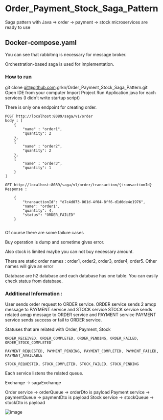 # Order_Payment_Stock_Saga_Pattern
Saga pattern with Java => order -> payment -> stock microservices are ready to use

## Docker-compose.yaml

You can see that rabbitmq is necessary for message broker.

Orchestration-based saga is used for implementation.

### How to run

git clone git@github.com:grkn/Order_Payment_Stock_Saga_Pattern.git
Open IDE from your computer
Import Project
Run Application.java for each services (I didn't write startup script)

There is only one endpoint for creating order.

```
POST http://localhost:8089/saga/v1/order
body : [
    {
        "name" : "order1",
        "quantity": 2
    },
    {
        "name" : "order2",
        "quantity": 2
    },
    {
        "name" : "order3",
        "quantity": 1
    }
]
```

```
GET http://localhost:8089/saga/v1/order/transaction/{transactionId}
Response : 
    
    {
        "transactionId": "d7c4d073-061d-4f04-8ff6-d1d0de4e1976",
        "name": "order1",
        "quantity": 4,
        "status": "ORDER_FAILED"
    }


```

Of course there are some failure cases

Buy operation is dump and sometime gives error.

Also stock is limited maybe you can not buy necessary amount.

There are static order names : order1, order2, order3, order4, order5. Other names will give an error

Database are h2 database and each database has one table.
You can easily check status from database.


### Additional Information : 


User sends order request to ORDER service.
ORDER service sends 2 amqp message to PAYMENT service and STOCK service
STOCK service sends related amqp message to ORDER service and PAYMENT service
PAYMENT service sends success or fail to ORDER service.

Statuses that are related with Order, Payment, Stock

```
ORDER_RECEIVED, ORDER_COMPLETED, ORDER_PENDING, ORDER_FAILED, ORDER_STOCK_COMPLETED

PAYMENT_REQUESTED, PAYMENT_PENDING, PAYMENT_COMPLETED, PAYMENT_FAILED, PAYMENT_AVAILABLE

STOCK_REQUESTED, STOCK_COMPLETED, STOCK_FAILED, STOCK_PENDING
```

Each service listens the related queue.

Exchange -> sagaExchange

Order service -> orderQueue -> orderDto is payload
Payment service -> paymentQueue -> paymentDto is payload
Stock service -> stockQueue -> stockDto is payload


![image](https://user-images.githubusercontent.com/5938655/133602197-bf7704e6-357b-49a3-8616-38d1d37e365a.png)




